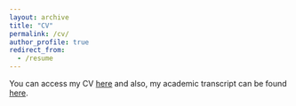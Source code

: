 ```yaml
---
layout: archive
title: "CV"
permalink: /cv/
author_profile: true
redirect_from:
  - /resume
---
```



You can access my CV [here](https://drive.google.com/file/d/1Acbqz0zIERxxNx_kNADEXT4CmN4nVvFc/view?usp=sharing) and
also, my academic transcript can be found [here](https://drive.google.com/file/d/1UnJ8u9AM0akeUvmXsSl3Cap_Kglw34fm/view?usp=sharing).
